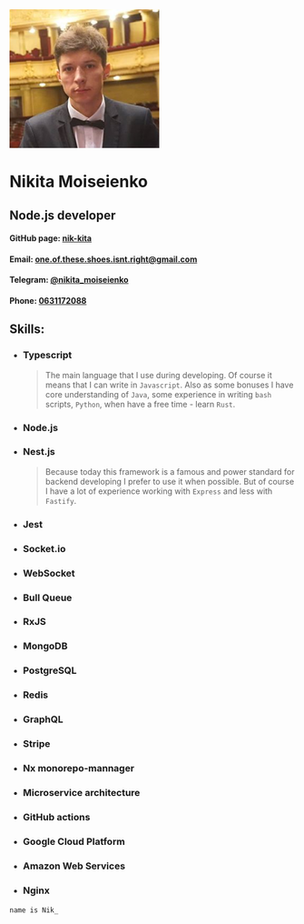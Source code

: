 <link rel="stylesheet" href="styles.css" />
<div id="container">
    <img id="in-opera.ava" src="in-opera.ava.png" />
    <div>
        <h1>Nikita Moiseienko</h1>
        <h2>Node.js developer</h2>
        <h4>GitHub page:
            <a href="https://github.com/nik-kita">nik-kita</a>
        </h4>
        <h4>Email:
            <a href="mailto: one.of.these.shoes.isnt.right@gmail.com">
                one.of.these.shoes.isnt.right@gmail.com
            </a>
        </h4>
        <h4>Telegram:
            <a href="https://t.me/nikita_moiseienko">
                @nikita_moiseienko
            </a>
        </h4>
        <h4>Phone:
            <a href="tel:+380631172088">0631172088</a>
        </h4>
    </div>
    <div>
    </div>
        <div>
    </div>
</div>



## Skills:

* ### __Typescript__
    > The main language that I use during developing. Of course it means that I can write in `Javascript`. Also as some bonuses I have core understanding of `Java`, some experience in writing `bash` scripts, `Python`, when have a free time - learn `Rust`.
* ### __Node.js__
* ### __Nest.js__
    > Because today this framework is a famous and power standard for backend developing I prefer to use it when possible. But of course I have a lot of experience working with `Express` and less with `Fastify`.
* ### __Jest__
* ### __Socket.io__
* ### __WebSocket__
* ### __Bull Queue__
* ### __RxJS__
* ### __MongoDB__
* ### __PostgreSQL__
* ### __Redis__
* ### __GraphQL__
* ### __Stripe__
* ### __Nx monorepo-mannager__
* ### __Microservice architecture__
* ### __GitHub actions__
* ### __Google Cloud Platform__
* ### __Amazon Web Services__
* ### __Nginx__


```bash
name is Nik_
```